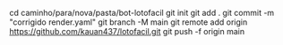cd caminho/para/nova/pasta/bot-lotofacil
git init
git add .
git commit -m "corrigido render.yaml"
git branch -M main
git remote add origin https://github.com/kauan437/lotofacil.git
git push -f origin main

